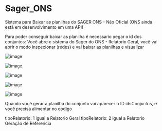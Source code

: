 # Sager_ONS
Sistema para Baixar as planilhas do SAGER ONS - Não Oficial (ONS ainda está em desenvolvimento em uma API)

Para poder conseguir baixar as planilha é necessario pegar o id dos conjuntos:
Você abre o sistema do Sager do ONS - Relatorio Geral, você vai abrir o modo inspecionar (redes) e vai baixar as planilhas e visualizar 



![image](https://github.com/user-attachments/assets/a0ae5e99-8567-46eb-b01a-fc1055022603)


![image](https://github.com/user-attachments/assets/8e0aa050-c12c-4e5c-a71f-92603e667812)


![image](https://github.com/user-attachments/assets/89eabf52-6fdf-4c7d-9a66-5749e25dea4f)



![image](https://github.com/user-attachments/assets/321476d8-095f-4ca3-b425-c60ba0db0dc0)



![image](https://github.com/user-attachments/assets/2285f643-3088-4ddb-bfaf-7b3710325619)

Quando você gerar a planilha do conjunto vai aparecer o ID idsConjuntos, e você precisa alimentar no codigo


tipoRelatorio: 1 igual a Relatorio Geral
tipoRelatorio: 2 igual a Relatorio Geração de Referencia


